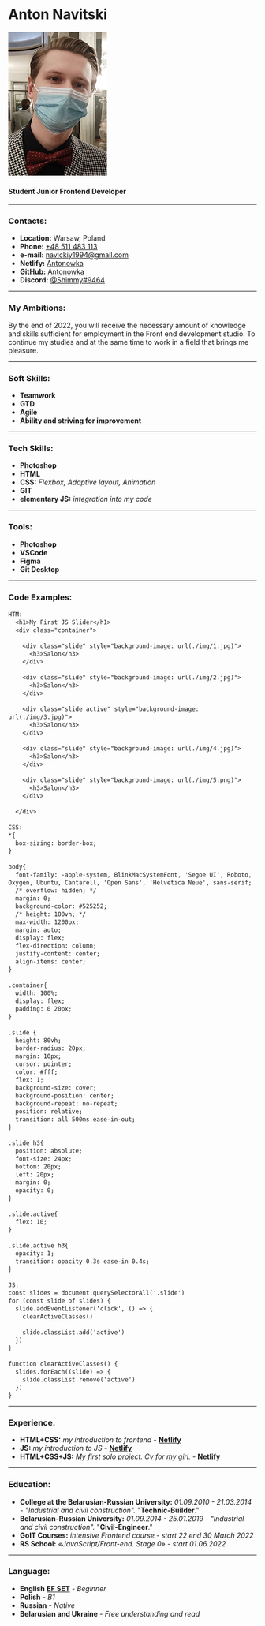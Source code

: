 # Anton Navitski

![MyPhoto](01.jpg "MyPhoto")

#### Student Junior Frontend Developer

___

### Contacts:
- __Location:__ Warsaw, Poland
- __Phone:__ [+48 511 483 113](tel:+48511483113 "phone")
- __e-mail:__ [navickiy1994@gmail.com](mailto:navickiy1994@gmail.com "mail")
- __Netlify:__ [Antonowka](https://app.netlify.com/teams/navickiy1994-3-imbsy/overview "netlify")
- __GitHub:__ [Antonowka](https://github.com/Antonowka "GitHub")
- __Discord:__ [@Shimmy#9464](https://discord.com/app "diskord")

___

### My Ambitions:
By the end of 2022, you will receive the necessary amount of knowledge and skills 
sufficient for employment in the Front end development studio.
To continue my studies and at the same time to work in a field that brings me pleasure.


___

### Soft Skills:
+ __Teamwork__
+ __GTD__
+ __Agile__
+ __Ability and striving for improvement__

___

### Tech Skills:
+ __Photoshop__
+ __HTML__
+ __CSS:__  *Flexbox, Adaptive layout, Animation*
+ __GIT__
+ __elementary JS:__ *integration into my code*

___

### Tools:
+ __Photoshop__
+ __VSCode__
+ __Figma__
+ __Git Desktop__

___

### Code Examples:

```
HTM:
  <h1>My First JS Slider</h1>
  <div class="container">

    <div class="slide" style="background-image: url(./img/1.jpg)">
      <h3>Salon</h3>
    </div>

    <div class="slide" style="background-image: url(./img/2.jpg)">
      <h3>Salon</h3>
    </div>
 
    <div class="slide active" style="background-image: url(./img/3.jpg)">
      <h3>Salon</h3>
    </div>

    <div class="slide" style="background-image: url(./img/4.jpg)">
      <h3>Salon</h3>
    </div>

    <div class="slide" style="background-image: url(./img/5.png)">
      <h3>Salon</h3>
    </div>
  
  </div>

CSS:
*{
  box-sizing: border-box;
}

body{
  font-family: -apple-system, BlinkMacSystemFont, 'Segoe UI', Roboto, Oxygen, Ubuntu, Cantarell, 'Open Sans', 'Helvetica Neue', sans-serif;
  /* overflow: hidden; */
  margin: 0;
  background-color: #525252;
  /* height: 100vh; */
  max-width: 1200px;
  margin: auto;
  display: flex;
  flex-direction: column;
  justify-content: center;
  align-items: center;
}

.container{
  width: 100%;
  display: flex;
  padding: 0 20px;
}

.slide {
  height: 80vh;
  border-radius: 20px;
  margin: 10px;
  cursor: pointer;
  color: #fff;
  flex: 1;
  background-size: cover;
  background-position: center;
  background-repeat: no-repeat;
  position: relative;
  transition: all 500ms ease-in-out;
}

.slide h3{
  position: absolute;
  font-size: 24px;
  bottom: 20px;
  left: 20px;
  margin: 0;
  opacity: 0;
}

.slide.active{
  flex: 10;
}

.slide.active h3{
  opacity: 1;
  transition: opacity 0.3s ease-in 0.4s;
}

JS:
const slides = document.querySelectorAll('.slide')
for (const slide of slides) {
  slide.addEventListener('click', () => {
    clearActiveClasses()

    slide.classList.add('active')
  })
}

function clearActiveClasses() {
  slides.forEach((slide) => {
    slide.classList.remove('active')
  })
}

```
___

### Experience.
+ __HTML+CSS:__ *my introduction to frontend* - __[Netlify](https://lucky-taffy-961900.netlify.app/ "goit")__
+ __JS:__ *my introduction to JS* - __[Netlify](https://remarkable-kashata-ab03ae.netlify.app/ "js-slider")__
+ __HTML+CSS+JS:__ *My first solo project. Cv for my girl.* - __[Netlify](https://elaborate-florentine-1efb1e.netlify.app/ "my-solo-project")__

___

### Education:
+ __Сollege at the Belarusian-Russian University:__ *01.09.2010 - 21.03.2014 - "Industrial and civil construction".* "__Technic-Builder__."
+ __Belarusian-Russian University:__ *01.09.2014 - 25.01.2019 - "Industrial and civil construction".* "__Civil-Engineer__."
+ __GoIT Courses:__ *intensive Frontend course - start 22 end 30 March 2022*
+ __RS School:__ *«JavaScript/Front-end. Stage 0» - start 01.06.2022*

___

### Language:
+ __English__ __[EF SET](https://www.efset.org/ru/ "linkEnglish")__ - _Beginner_
+ __Polish__ - _B1_
+ __Russian__ - _Native_
+ __Belarusian and Ukraine__ - _Free understanding and read_